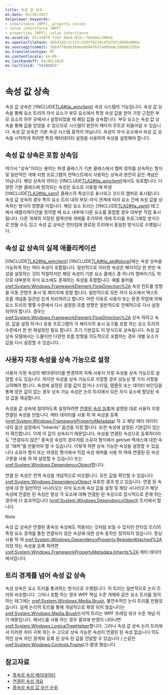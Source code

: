 ```yaml
---
title: 속성 값 상속
ms.date: 03/30/2017
helpviewer_keywords:
- inheritance [WPF], property values
- value inheritance [WPF]
- properties [WPF], value inheritance
ms.assetid: d7c338f9-f2bf-48ed-832c-7be58ac390e4
ms.openlocfilehash: 48543d2cfc11fc33dff6239cdfd7bfcd946e986a
ms.sourcegitcommit: 5b6d778ebb269ee6684fb57ad69a8c28b06235b9
ms.translationtype: MT
ms.contentlocale: ko-KR
ms.lasthandoff: 04/08/2019
ms.locfileid: "59186831"
---
```

# <a name="property-value-inheritance"></a>속성 값 상속
속성 값 상속은 [!INCLUDE[TLA#tla_winclient](../../../../includes/tlasharptla-winclient-md.md)] 속성 시스템의 기능입니다. 속성 값 상속을 통해 요소 트리의 자식 요소가 부모 요소에서 특정 속성 값을 얻어 가장 근접한 부모 요소의 아무 곳에서나 설정되었을 때 해당 값을 상속합니다. 부모 요소는 속성 값 상속을 통해 값을 얻었을 수 있으므로 시스템이 완전히 페이지 루트로 되돌아갈 수 있습니다. 속성 값 상속은 기본 속성 시스템 동작이 아닙니다. 속성이 자식 요소에서 속성 값 상속을 시작하게 하려면 특정 메타데이터 설정을 사용하여 속성을 설정해야 합니다.  

<a name="Property_Value_Inheritance_is_Containment_Inheritance"></a>   
## <a name="property-value-inheritance-is-containment-inheritance"></a>속성 값 상속은 포함 상속임  
 여기서 "상속"이라는 용어는 파생 클래스가 기본 클래스에서 멤버 정의를 상속하는 형식 및 일반적인 개체 지향 프로그램의 컨텍스트에서 사용하는 상속과 완전히 같은 개념은 아닙니다. 해당 상속의 의미는 [!INCLUDE[TLA2#tla_winclient](../../../../includes/tla2sharptla-winclient-md.md)]에서도 유효합니다. 다양한 기본 클래스에 정의되는 속성은 요소로 사용될 때 파생 [!INCLUDE[TLA2#tla_xaml](../../../../includes/tla2sharptla-xaml-md.md)] 클래스의 특성으로 표시되고 코드의 멤버로 표시됩니다. 속성 값 상속의 경우 특히 요소 트리 내의 부모-자식 관계에 따라 요소 간에 속성 값을 상속하는 방식이 영향을 미칩니다. 해당 요소 트리는 [!INCLUDE[TLA2#tla_xaml](../../../../includes/tla2sharptla-xaml-md.md)] 태그에서 애플리케이션을 정의할 때 요소 내부에 다른 요소를 중첩할 경우 대부분 직접 표시됩니다. 다른 개체의 지정된 컬렉션에 개체를 추가하여 개체 트리를 프로그래밍 방식으로 만들 수도 있고 속성 값 상속은 런타임에 완료된 트리에서 동일한 방식으로 수행됩니다.  
  
<a name="Practical_Applications_of_Property_Value_Inheritance"></a>   
## <a name="practical-applications-of-property-value-inheritance"></a>속성 값 상속의 실제 애플리케이션  
 [!INCLUDE[TLA2#tla_winclient](../../../../includes/tla2sharptla-winclient-md.md)] [!INCLUDE[TLA#tla_api#plural](../../../../includes/tlasharptla-apisharpplural-md.md)]에는 속성 상속을 가능하게 하는 여러 속성이 포함됩니다. 일반적으로 이러한 속성은 페이지당 한 번만 속성을 설정하는 것이 적절하지만 해당 속성이 기본 요소 클래스 중 하나의 멤버이기도 하므로 대부분의 자식 요소에도 존재하는 속성을 포함합니다. 예를 들어를 <xref:System.Windows.FrameworkElement.FlowDirection%2A> 속성 컨트롤 방향을 이동 콘텐츠 표시 및 페이지에 정렬 합니다. 일반적으로 모든 자식 요소에서 텍스트 흐름 개념을 일관성 있게 처리하려고 합니다. 어떤 이유로 사용자 또는 환경 작업에 의해 요소 트리의 몇몇 수준에서 다시 설정된 흐름 방향은 일반적으로 전체적으로 다시 설정되어야 합니다. 경우는 <xref:System.Windows.FrameworkElement.FlowDirection%2A> 상속 하려고 속성, 값을 설정 하거나 응용 프로그램의 각 페이지의 표시 요구를 포함 하는 요소 트리의 수준에서 한 번 재설정만 필요 합니다. 초기 기본값도 이 방식으로 상속됩니다. 속성 값 상속 모델에서는 드물지만 다양한 흐름 방향을 의도적으로 포함하는 경우 개별 요소가 값을 다시 설정할 수 있습니다.  
  
<a name="Making_a_Custom_Property_Inheritable"></a>   
## <a name="making-a-custom-property-inheritable"></a>사용자 지정 속성을 상속 가능으로 설정  
 사용자 지정 속성의 메타데이터를 변경하여 자체 사용자 지정 속성을 상속 가능으로 설정할 수도 있습니다. 하지만 속성을 상속 가능으로 지정할 경우 성능상 몇 가지 사항을 고려해야 합니다. 속성에 설정된 로컬 값이 없거나 스타일, 템플릿 또는 데이터 바인딩을 통해 얻은 값이 없는 경우 상속 가능 속성은 논리 트리에서 모든 자식 요소에 할당된 속성 값을 제공합니다.  
  
 속성을 값 상속에 참여하도록 설정하려면 [연결된 속성 등록](how-to-register-an-attached-property.md)에 설명된 대로 사용자 지정 연결된 속성을 만듭니다. 메타 데이터를 사용 하 여 속성을 등록 (<xref:System.Windows.FrameworkPropertyMetadata>) 하 고 해당 메타 데이터 내의 옵션 설정에서 "Inherits" 옵션을 지정 합니다. 또한 속성에 설정된 기본값이 있는지 확인합니다. 이제 이 값이 상속되기 때문입니다. 속성을 연결된 속성으로 등록하더라도 "연결되지 않은" 종속성 속성의 경우처럼 소유자 형식에서 get/set 액세스에 대한 속성 “래퍼”를 만들어야 할 수 있습니다. 이렇게 하면 상속 가능한 속성을 설정할 수 있습니다 소유자 형식 또는 파생된 형식에서 직접 속성 래퍼를 사용 하 여에 연결된 된 속성 구문을 사용 하 여 설정할 수 있습니다 또는 <xref:System.Windows.DependencyObject>합니다.  
  
 연결 된 속성은 전역 속성을 개념적으로 비슷합니다. 모든 값을 확인할 수 있습니다 <xref:System.Windows.DependencyObject> 유효한 결과 받고 있습니다. 연결 된 속성에 대 한 일반적인 시나리오는 자식 요소에 속성 값을 설정 및 해당 시나리오가 해당 속성에 연결된 된 속성은 항상 각 요소에 대해 연결된 된 속성으로 암시적으로 존재 하는 경우에 더 효과적입니다 (<xref:System.Windows.DependencyObject>) 트리에서 합니다.  
  
> [!NOTE]
>  속성 값 상속은 연결된 종속성 속성에도 적용되는 것처럼 보일 수 있지만 런타임 트리의 특정 요소 경계를 통한 연결되지 않은 속성에 대한 상속 동작은 정의되지 않습니다. 항상 사용 하 여 <xref:System.Windows.DependencyProperty.RegisterAttached%2A> 지정 하는 속성을 등록 하려면 <xref:System.Windows.FrameworkPropertyMetadata.Inherits%2A> 메타 데이터에서입니다.  
  
<a name="InheritanceContext"></a>   
## <a name="inheriting-property-values-across-tree-boundaries"></a>트리 경계를 넘어 속성 값 상속  
 속성 상속은 요소 트리를 통과하는 방식으로 수행됩니다. 이 트리는 일반적으로 논리 트리와 비슷합니다. 그러나 포함 하는 경우 WPF 핵심 수준 개체와 같은 요소 트리를 정의 하는 태그에는 <xref:System.Windows.Media.Brush>, 불연속적인 논리 트리를 만들었습니다. 실제 논리적 트리를 통해 개념적으로 확장 되지 않습니다는 <xref:System.Windows.Media.Brush>논리적 트리는 WPF 프레임 워크 수준 개념 이기 때문입니다. 메서드를 사용 하는 경우 결과에 반영이 나타나면 <xref:System.Windows.LogicalTreeHelper>합니다. 그러나 속성 값 상속 논리 트리에서 이러한 차이 극복 하는 수 고으로 상속 가능한 속성이 연결된 된 속성 없습니다 의도적인 상속 차단 경계와 등록 된 상속 된 값을 전달할 수 있습니다 ( 는같은<xref:System.Windows.Controls.Frame>)가 발생 했습니다.  
  
## <a name="see-also"></a>참고자료

- [종속성 속성 메타데이터](dependency-property-metadata.md)
- [연결된 속성 개요](attached-properties-overview.md)
- [종속성 속성 값 우선 순위](dependency-property-value-precedence.md)
